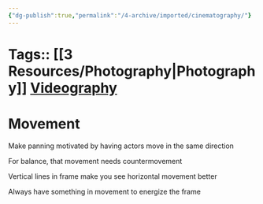 ```yaml
---
{"dg-publish":true,"permalink":"/4-archive/imported/cinematography/"}
---
```




# Tags:: [[3 Resources/Photography\|Photography]] [Videography](Videography.md)

# Movement


Make panning motivated by having actors move in the same direction

For balance, that movement needs countermovement

Vertical lines in frame make you see horizontal movement better

Always have something in movement to energize the frame

